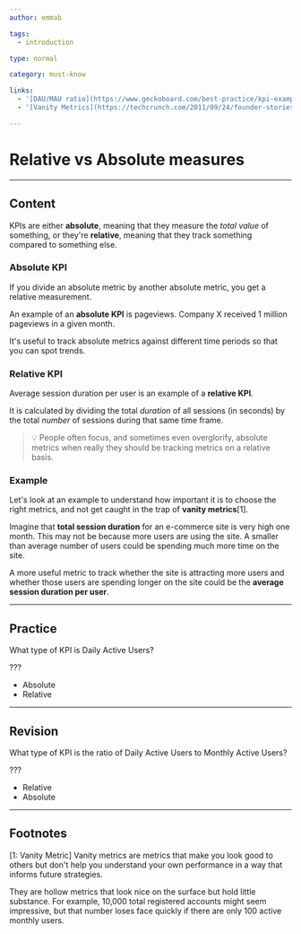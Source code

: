 ```yaml
---
author: emmab

tags:
  - introduction

type: normal

category: must-know

links: 
  - '[DAU/MAU ratio](https://www.geckoboard.com/best-practice/kpi-examples/dau-mau-ratio/){website}'
  - '[Vanity Metrics](https://techcrunch.com/2011/09/24/founder-stories-eric-ries-vanity-metrics/?guccounter=1){website}'

---
```


# Relative vs Absolute measures

---
## Content

KPIs are either **absolute**, meaning that they measure the *total value* of something, or they're **relative**, meaning that they track something compared to something else. 

### Absolute KPI

If you divide an absolute metric by another absolute metric, you get a relative measurement.

An example of an **absolute KPI** is pageviews. Company X received 1 million pageviews in a given month. 

It's useful to track absolute metrics against different time periods so that you can spot trends.

### Relative KPI

Average session duration per user is an example of a **relative KPI**. 

It is calculated by dividing the total *duration* of all sessions (in seconds) by the total *number* of sessions during that same time frame.

> 💡 People often focus, and sometimes even overglorify, absolute metrics when really they should be tracking metrics on a relative basis. 

### Example

Let's look at an example to understand how important it is to choose the right metrics, and not get caught in the trap of **vanity metrics**[1].

Imagine that **total session duration** for an e-commerce site is very high one month. This may not be because more users are using the site. A smaller than average number of users could be spending much more time on the site. 

A more useful metric to track whether the site is attracting more users and whether those users are spending longer on the site could be the **average session duration per user**. 

---
## Practice

What type of KPI is Daily Active Users?

???

* Absolute
* Relative

---
## Revision

What type of KPI is the ratio of Daily Active Users to Monthly Active Users?

???

* Relative
* Absolute

---
## Footnotes

[1: Vanity Metric]
Vanity metrics are metrics that make you look good to others but don't help you understand your own performance in a way that informs future strategies. 

They are hollow metrics that look nice on the surface but hold little substance. For example, 10,000 total registered accounts might seem impressive, but that number loses face quickly if there are only 100 active monthly users.
